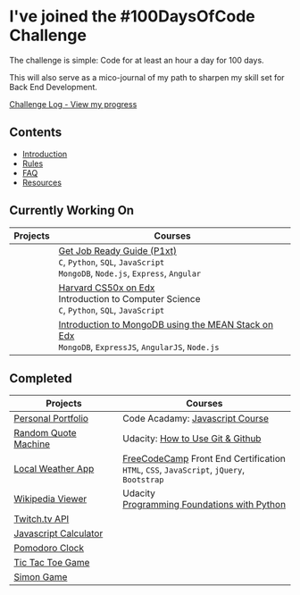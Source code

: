# I've joined the #100DaysOfCode Challenge

The challenge is simple: Code for at least an hour a day for 100 days.

This will also serve as a mico-journal of my path to sharpen my skill set for Back End Development.

[Challenge Log - View my progress](log.md)

## Contents
* [Introduction](introduction.md)
* [Rules](rules.md)
* [FAQ](FAQ.md)
* [Resources](resources.md)

## Currently Working On

Projects | Courses 
---------| ------- 
<br /> | [Get Job Ready Guide (P1xt)](get-job-ready.md) <br /> `C`, `Python`, `SQL`, `JavaScript`<br /> `MongoDB`, `Node.js`, `Express`, `Angular` 
<br /> | [Harvard CS50x on Edx](https://courses.edx.org/courses/course-v1:HarvardX+CS50+X/) <br /> Introduction to Computer Science<br /> `C`, `Python`, `SQL`, `JavaScript`
<br /> | [Introduction to MongoDB using the MEAN Stack on Edx](https://www.edx.org/course/introduction-mongodb-using-mean-stack-mongodbx-m101x-0) <br> `MongoDB`, `ExpressJS`, `AngularJS`, `Node.js`

## Completed

Projects | Courses 
---------| ------- 
[Personal Portfolio](https://github.com/cndragn/portfolio) | Code Acadamy: [Javascript Course](https://www.codecademy.com/learn/javascript) 
[Random Quote Machine](https://github.com/cndragn/advice-generator) | Udacity: [How to Use Git & Github](https://in.udacity.com/course/how-to-use-git-and-github--ud775/) 
[Local Weather App](https://github.com/cndragn/local-weather) | [FreeCodeCamp](https://www.freecodecamp.org/) Front End Certification <br /> `HTML`, `CSS`, `JavaScript`, `jQuery`, `Bootstrap`
[Wikipedia Viewer](https://github.com/cndragn/wiki-viewer) | Udacity <br /> [Programming Foundations with Python](https://www.udacity.com/course/programming-foundations-with-python--ud036)
[Twitch.tv API](https://github.com/cndragn/twitch-tv) | <br /> 
[Javascript Calculator](https://github.com/cndragn/javascript-calculator) | <br />
[Pomodoro Clock](https://github.com/cndragn/pomodoro) | <br>
[Tic Tac Toe Game](http://candicedavidson.com/portfolio/tictactoe/) | <br />
[Simon Game](https://github.com/cndragn/simon-game) | <br />
  
